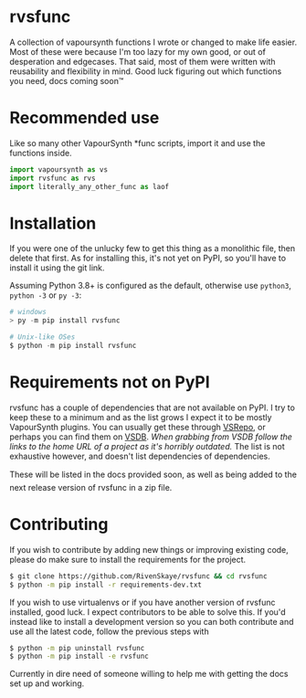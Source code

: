 # rvsfunc

A collection of vapoursynth functions I wrote or changed to make life easier.
Most of these were because I'm too lazy for my own good, or out of desperation
and edgecases.
That said, most of them were written with reusability and flexibility in mind.
Good luck figuring out which functions you need, docs coming soon&trade;

# Recommended use

Like so many other VapourSynth \*func scripts, import it and use the functions inside.
```py
import vapoursynth as vs
import rvsfunc as rvs
import literally_any_other_func as laof
```

# Installation

If you were one of the unlucky few to get this thing as a monolithic file,
then delete that first.
As for installing this, it's not yet on PyPI, so you'll have to install it using
the git link.

Assuming Python 3.8+ is configured as the default, otherwise use `python3`,
`python -3` or `py -3`:
```py
# windows
> py -m pip install rvsfunc

# Unix-like OSes
$ python -m pip install rvsfunc
```

# Requirements not on PyPI

rvsfunc has a couple of dependencies that are not available on PyPI.
I try to keep these to a minimum and as the list grows I expect it to be
mostly VapourSynth plugins. You can usually get these through [VSRepo](https://github.com/vapoursynth/vsrepo),
or perhaps you can find them on [VSDB](https://vsdb.top/). _When grabbing from VSDB follow the
links to the home URL of a project as it's horribly outdated._
The list is not exhaustive however, and doesn't list dependencies of dependencies.

These will be listed in the docs provided soon&#0153;, as well as being added
to the next release version of rvsfunc in a zip file.

# Contributing

If you wish to contribute by adding new things or improving existing code,
please do make sure to install the requirements for the project.
```bash
$ git clone https://github.com/RivenSkaye/rvsfunc && cd rvsfunc
$ python -m pip install -r requirements-dev.txt
```
If you wish to use virtualenvs or if you have another version of rvsfunc
installed, good luck. I expect contributors to be able to solve this.
If you'd instead like to install a development version so you can both
contribute and use all the latest code, follow the previous steps with
```bash
$ python -m pip uninstall rvsfunc
$ python -m pip install -e rvsfunc
```

Currently in dire need of someone willing to help me with getting the docs
set up and working.
